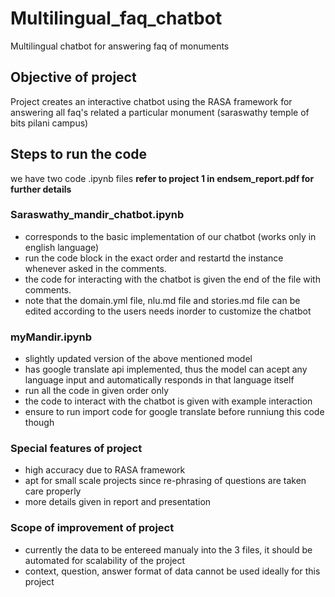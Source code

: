 # Multilingual_faq_chatbot
Multilingual chatbot for answering faq of monuments

## Objective of project
Project creates an interactive chatbot using the RASA framework for answering all faq's related a particular monument (saraswathy temple of bits pilani campus)


## Steps to run the code
we have two code .ipynb files
**refer to project 1 in endsem_report.pdf for further details**
### Saraswathy_mandir_chatbot.ipynb
+ corresponds to the basic implementation of our chatbot (works only in english language)
+ run the code block in the exact order and restartd the instance whenever asked in the comments.
+ the code for interacting with the chatbot is given the end of the file with comments.
+ note that the domain.yml file, nlu.md file and stories.md file can be edited according to the users needs inorder to customize the chatbot
  
### myMandir.ipynb
+ slightly updated version of the above mentioned model
+ has google translate api implemented, thus the model can acept any language input and automatically responds in that language itself
+ run all the code in given order only
+ the code to interact with the chatbot is given with example interaction
+ ensure to run import code for google translate before runniung this code though
  
### Special features of project
+ high accuracy due to RASA framework
+ apt for small scale projects since re-phrasing of questions are taken care properly
+ more details given in report and presentation

### Scope of improvement of project
+ currently the  data to be entereed manualy into the 3 files, it should be automated for scalability of the project
+ context, question, answer format of data cannot be used ideally for this project
